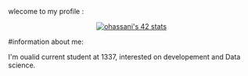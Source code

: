 wlecome to my profile :

<div align="center"><a href="https://github.com/oakoudad/badge42"><img src="https://badge.mediaplus.ma/binary/ohassani" alt="ohassani's 42 stats" /></a></div>

#information about me:

I'm oualid current student at 1337, interested on developement and Data science.

